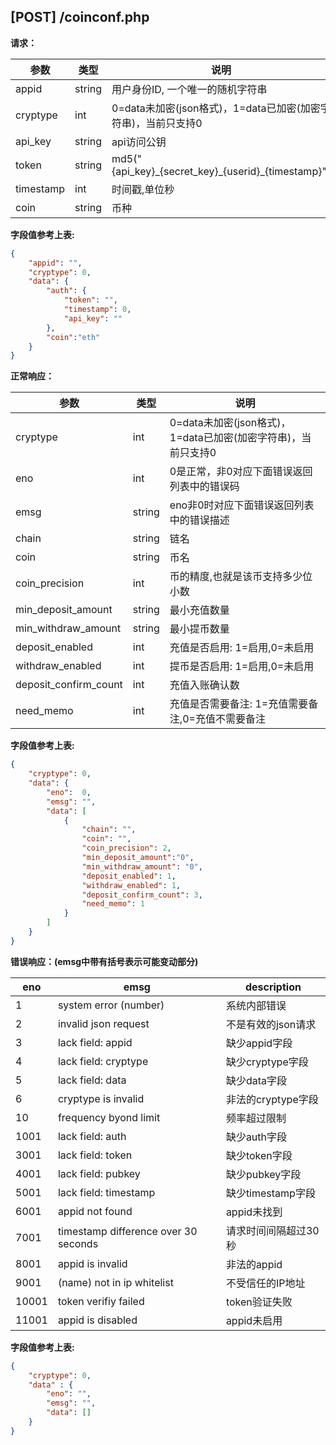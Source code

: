 ## [POST] /coinconf.php

**请求：**

|参数      |类型   |说明                                                     |  
| --      |--     | --                                                     |
|appid    |string |用户身份ID, 一个唯一的随机字符串                            |   
|cryptype |int    |0=data未加密(json格式)，1=data已加密(加密字符串)，当前只支持0 | 
|api_key  |string |api访问公钥                                              |
|token    |string |md5("{api_key}\_{secret_key}\_{userid}\_{timestamp}")   |
|timestamp|int    |时间戳,单位秒                                             |
|coin     |string |币种                                                     |

**字段值参考上表:**

```json
{
    "appid": "", 
    "cryptype": 0,
    "data": {
        "auth": {
            "token": "", 
            "timestamp": 0,
            "api_key": ""
        },
        "coin":"eth"
    }
}
```

**正常响应：**

|参数      |类型   |说明                                                                    |  
| --      |--     | --                                                                    |
|cryptype              |int    |0=data未加密(json格式)，1=data已加密(加密字符串)，当前只支持0    |   
|eno                   |int    |0是正常，非0对应下面错误返回列表中的错误码                       | 
|emsg                  |string |eno非0时对应下面错误返回列表中的错误描述                        |
|chain                 |string |链名                                                      |
|coin                  |string |币名                                                      |
|coin_precision        |int    |币的精度,也就是该币支持多少位小数                              |
|min_deposit_amount    |string |最小充值数量                                                |
|min_withdraw_amount   |string |最小提币数量                                                |
|deposit_enabled       |int    |充值是否启用: 1=启用,0=未启用                                 |
|withdraw_enabled      |int    |提币是否启用: 1=启用,0=未启用                                 |
|deposit_confirm_count |int    |充值入账确认数                                               |
|need_memo             |int    |充值是否需要备注: 1=充值需要备注,0=充值不需要备注                 |

**字段值参考上表:**

```json
{
    "cryptype": 0, 
    "data": {
        "eno":  0, 
        "emsg": "",
        "data": [
            {
                "chain": "",
                "coin": "", 
                "coin_precision": 2, 
                "min_deposit_amount":"0",
                "min_withdraw_amount": "0",
                "deposit_enabled": 1,    
                "withdraw_enabled": 1,   
                "deposit_confirm_count": 3,
                "need_memo": 1 
            }
        ]
    }
}
```

**错误响应：(emsg中带有括号表示可能变动部分)**

|eno    |emsg                                |  description    |
| --    | --                                 |    --           |
|1      |system error (number)               |  系统内部错误     |
|2      |invalid json request                |  不是有效的json请求|
|3      |lack field: appid                   |  缺少appid字段   |
|4      |lack field: cryptype                |  缺少cryptype字段|
|5      |lack field: data                    |  缺少data字段    |
|6      |cryptype is invalid                 |  非法的cryptype字段|
|10     |frequency byond limit               |  频率超过限制     |
|1001   |lack field: auth                    |  缺少auth字段    |
|3001   |lack field: token                   |  缺少token字段   |
|4001   |lack field: pubkey                  |  缺少pubkey字段  |
|5001   |lack field: timestamp               |  缺少timestamp字段|
|6001   |appid not found                     |  appid未找到    |
|7001   |timestamp difference over 30 seconds|  请求时间间隔超过30秒|
|8001   |appid is invalid                    |  非法的appid    |
|9001   |(name) not in ip whitelist          |  不受信任的IP地址 |
|10001  |token verifiy failed                |  token验证失败   |
|11001  |appid is disabled                   |  appid未启用     |

**字段值参考上表:**

```json
{
    "cryptype": 0,  
    "data" : {
        "eno": "",          
        "emsg": "", 
        "data": []
    }
}
```
